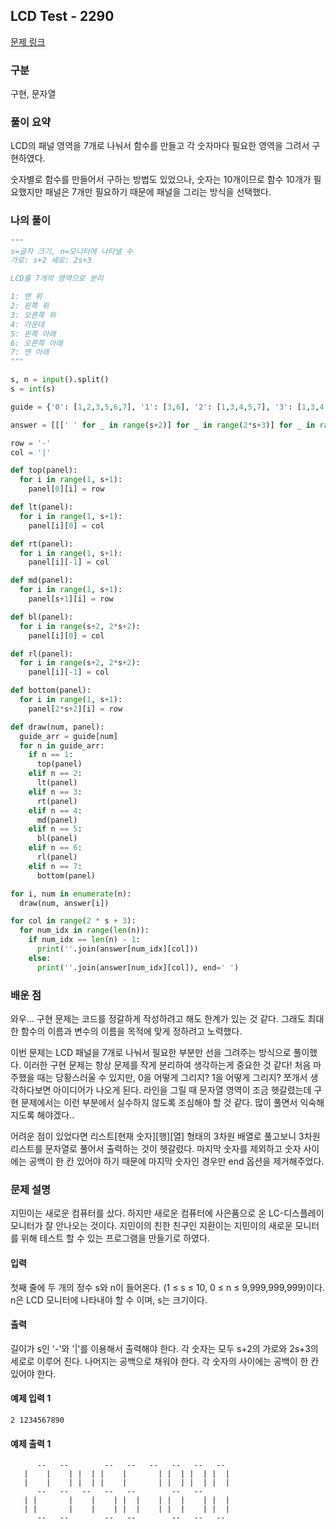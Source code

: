 ## LCD Test - **2290**

[문제 링크](https://www.acmicpc.net/problem/2290)

### 구분

구현, 문자열

### 풀이 요약

LCD의 패널 영역을 7개로 나눠서 함수를 만들고 각 숫자마다 필요한 영역을 그려서 구현하였다.

숫자별로 함수를 만들어서 구하는 방법도 있었으나, 숫자는 10개이므로 함수 10개가 필요했지만 패널은 7개만 필요하기 때문에 패널을 그리는 방식을 선택했다.

### 나의 풀이

```python
"""
s=글자 크기, n=모니터에 나타낼 수
가로: s+2 세로: 2s+3

LCD를 7개의 영역으로 분리

1: 맨 위
2: 왼쪽 위
3: 오른쪽 위
4: 가운데
5: 왼쪽 아래
6: 오른쪽 아래
7: 맨 아래
"""

s, n = input().split()
s = int(s)

guide = {'0': [1,2,3,5,6,7], '1': [3,6], '2': [1,3,4,5,7], '3': [1,3,4,6,7], '4':[2,3,4,6], '5':[1,2,4,6,7], '6': [1,2,4,5,6,7], '7' : [1,3,6], '8' : [1,2,3,4,5,6,7], '9': [1,2,3,4,6,7]}

answer = [[[' ' for _ in range(s+2)] for _ in range(2*s+3)] for _ in range(len(n))]

row = '-'
col = '|'

def top(panel):
  for i in range(1, s+1):
    panel[0][i] = row

def lt(panel):
  for i in range(1, s+1):
    panel[i][0] = col

def rt(panel):
  for i in range(1, s+1):
    panel[i][-1] = col

def md(panel):
  for i in range(1, s+1):
    panel[s+1][i] = row

def bl(panel):
  for i in range(s+2, 2*s+2):
    panel[i][0] = col

def rl(panel):
  for i in range(s+2, 2*s+2):
    panel[i][-1] = col

def bottom(panel):
  for i in range(1, s+1):
    panel[2*s+2][i] = row

def draw(num, panel):
  guide_arr = guide[num]
  for n in guide_arr:
    if n == 1:
      top(panel)
    elif n == 2:
      lt(panel)
    elif n == 3:
      rt(panel)
    elif n == 4:
      md(panel)
    elif n == 5:
      bl(panel)
    elif n == 6:
      rl(panel)
    elif n == 7:
      bottom(panel)

for i, num in enumerate(n):
  draw(num, answer[i])

for col in range(2 * s + 3):
  for num_idx in range(len(n)):
    if num_idx == len(n) - 1:
      print(''.join(answer[num_idx][col]))
    else:
      print(''.join(answer[num_idx][col]), end=' ')
```

### 배운 점

와우... 구현 문제는 코드를 정갈하게 작성하려고 해도 한계가 있는 것 같다. 그래도 최대한 함수의 이름과 변수의 이름을 목적에 맞게 정하려고 노력했다.

이번 문제는 LCD 패널을 7개로 나눠서 필요한 부분만 선을 그려주는 방식으로 풀이했다. 이러한 구현 문제는 항상 문제를 작게 분리하여 생각하는게 중요한 것 같다! 처음 마주했을 때는 당황스러울 수 있지만, 0을 어떻게 그리지? 1을 어떻게 그리지? 쪼개서 생각하다보면 아이디어가 나오게 된다. 라인을 그릴 때 문자열 영역이 조금 헷갈렸는데 구현 문제에서는 이런 부분에서 실수하지 않도록 조심해야 할 것 같다. 많이 풀면서 익숙해지도록 해야겠다..

어려운 점이 있었다면 리스트[현재 숫자][행][열] 형태의 3차원 배열로 풀고보니 3차원 리스트를 문자열로 풀어서 출력하는 것이 헷갈렸다. 마지막 숫자를 제외하고 숫자 사이에는 공백이 한 칸 있어야 하기 때문에 마지막 숫자인 경우만 end 옵션을 제거해주었다.

### 문제 설명

지민이는 새로운 컴퓨터를 샀다. 하지만 새로운 컴퓨터에 사은품으로 온 LC-디스플레이 모니터가 잘 안나오는 것이다. 지민이의 친한 친구인 지환이는 지민이의 새로운 모니터를 위해 테스트 할 수 있는 프로그램을 만들기로 하였다.

<h4>입력</h4>
첫째 줄에 두 개의 정수 s와 n이 들어온다. (1 ≤ s ≤ 10, 0 ≤ n ≤ 9,999,999,999)이다. n은 LCD 모니터에 나타내야 할 수 이며, s는 크기이다.

<h4>출력</h4>
길이가 s인 '-'와 '|'를 이용해서 출력해야 한다. 각 숫자는 모두 s+2의 가로와 2s+3의 세로로 이루어 진다. 나머지는 공백으로 채워야 한다. 각 숫자의 사이에는 공백이 한 칸 있어야 한다.

<h4>예제 입력 1</h4>

```
2 1234567890
```

<h4>예제 출력 1</h4>

```
      --   --        --   --   --   --   --   --
   |    |    | |  | |    |       | |  | |  | |  |
   |    |    | |  | |    |       | |  | |  | |  |
      --   --   --   --   --        --   --
   | |       |    |    | |  |    | |  |    | |  |
   | |       |    |    | |  |    | |  |    | |  |
      --   --        --   --        --   --   --
```
